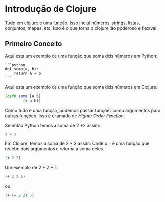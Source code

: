 
# Introdução de Clojure

Tudo em clojure é uma função. Isso inclui números, strings, listas, conjuntos, mapas, etc. Isso é o que torna o clojure tão poderoso e flexível.


## Primeiro Conceito 

Aqui esta um exemplo de uma função que soma dois números em Python:


    ```python
    def soma(a, b):
        return a + b
    ```

Aqui esta um exemplo de uma função que soma dois números em Clojure:
    
```clojure
(defn soma [a b]
        (+ a b))
```

Como tudo é uma função, podemos passar funções como argumentos para outras funções. Isso é chamado de *Higher Order Function*.

Se então Python temos a soma de 2 +2 assim:

```python
2 + 2
```
Em Clojure, temos a soma de 2 + 2 assim:
Onde o + é uma função que recebe dois argumentos e retorna a soma deles.

```clojure
(+ 2 2)
```
Um exemplo de 2 + 2 + 5
    
```clojure
(+ 2 2 5)
```

ou

```clojure
(+ (+ 2 2) 5)
```


